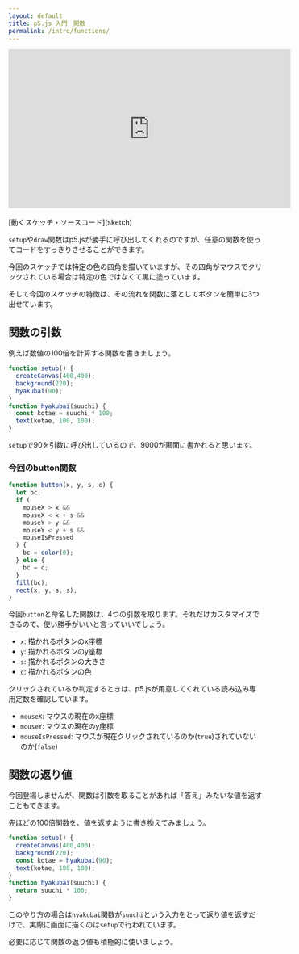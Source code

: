 ```yaml
---
layout: default
title: p5.js 入門　関数
permalink: /intro/functions/
---
```

<div class="youtube-video-container">
  <iframe
    width="560"
    height="315"
    src="https://www.youtube.com/embed/4l93KOTxnGY"
    frameborder="0"
    allow="accelerometer; autoplay; encrypted-media; gyroscope; picture-in-picture"
    allowfullscreen
  ></iframe>
</div>
<br />
[動くスケッチ・ソースコード](sketch)

`setup`や`draw`関数はp5.jsが勝手に呼び出してくれるのですが、任意の関数を使ってコードをすっきりさせることができます。

今回のスケッチでは特定の色の四角を描いていますが、その四角がマウスでクリックされている場合は特定の色ではなくて黒に塗っています。

そして今回のスケッチの特徴は、その流れを関数に落としてボタンを簡単に3つ出せています。

## 関数の引数

例えば数値の100倍を計算する関数を書きましょう。

```js
function setup() {
  createCanvas(400,400);
  background(220);
  hyakubai(90);
}
function hyakubai(suuchi) {
  const kotae = suuchi * 100;
  text(kotae, 100, 100);
}
```

`setup`で90を引数に呼び出しているので、9000が画面に書かれると思います。

### 今回のbutton関数

```js
function button(x, y, s, c) {
  let bc;
  if (
    mouseX > x &&
    mouseX < x + s &&
    mouseY > y &&
    mouseY < y + s &&
    mouseIsPressed
  ) {
    bc = color(0);
  } else {
    bc = c;
  }
  fill(bc);
  rect(x, y, s, s);
}
```

今回`button`と命名した関数は、4つの引数を取ります。それだけカスタマイズできるので、使い勝手がいいと言っていいでしょう。

- `x`: 描かれるボタンのx座標
- `y`: 描かれるボタンのy座標
- `s`: 描かれるボタンの大きさ
- `c`: 描かれるボタンの色

クリックされているか判定するときは、p5.jsが用意してくれている読み込み専用定数を確認しています。

- `mouseX`: マウスの現在のx座標
- `mouseY`: マウスの現在のy座標
- `mouseIsPressed`: マウスが現在クリックされているのか(`true`)されていないのか(`false`)

## 関数の返り値

今回登場しませんが、関数は引数を取ることがあれば「答え」みたいな値を返すこともできます。

先ほどの100倍関数を、値を返すように書き換えてみましょう。

```js
function setup() {
  createCanvas(400,400);
  background(220);
  const kotae = hyakubai(90);
  text(kotae, 100, 100);
}
function hyakubai(suuchi) {
  return suuchi * 100;
}
```

このやり方の場合は`hyakubai`関数が`suuchi`という入力をとって返り値を返すだけで、実際に画面に描くのは`setup`で行われています。

必要に応じて関数の返り値も積極的に使いましょう。
